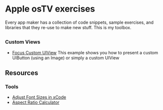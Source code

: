 # Apple osTV exercises

Every app maker has a collection of code snippets, sample exercises, and libraries that they re-use to make new stuff.  This is my toolbox. 

## 

### Custom Views

- [Focus Custom UIView](https://github.com/chrisjmendez/osTV-exercises/tree/master/FocusCustomUIView) This example shows you how to present a custom UIButton (using an Image) or simply a custom UIView




## Resources

### Tools

- [Adjust Font Sizes in xCode](https://github.com/zats/AdjustFontSize-Xcode-Plugin)
- [Aspect Ratio Calculator](http://andrew.hedges.name/experiments/aspect_ratio/)


